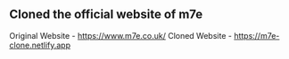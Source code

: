 ## Cloned the official website of m7e
Original Website - https://www.m7e.co.uk/
Cloned Website - https://m7e-clone.netlify.app
